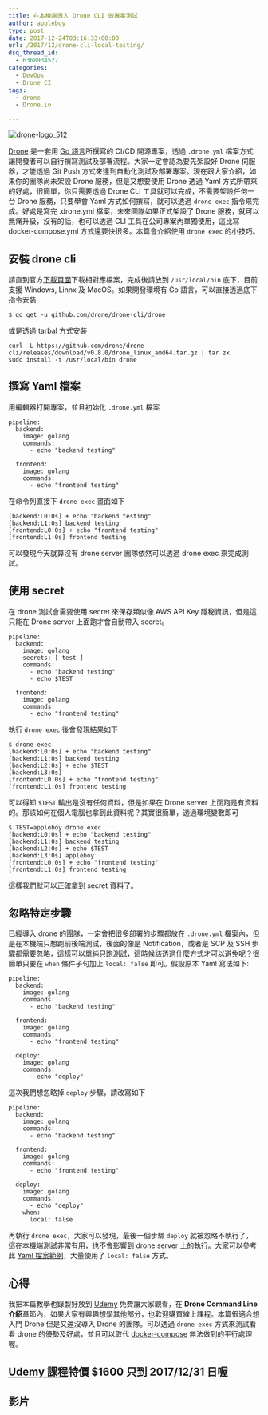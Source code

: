 ```yaml
---
title: 在本機端導入 Drone CLI 做專案測試
author: appleboy
type: post
date: 2017-12-24T03:16:33+00:00
url: /2017/12/drone-cli-local-testing/
dsq_thread_id:
  - 6368934527
categories:
  - DevOps
  - Drone CI
tags:
  - drone
  - Drone.io

---
```

[<img src="https://i1.wp.com/c1.staticflickr.com/5/4236/34957940160_435d83114f_z.jpg?w=840&#038;ssl=1" alt="drone-logo_512" data-recalc-dims="1" />][1]

[Drone][2] 是一套用 [Go 語言][3]所撰寫的 CI/CD 開源專案，透過 `.drone.yml` 檔案方式讓開發者可以自行撰寫測試及部署流程。大家一定會認為要先架設好 Drone 伺服器，才能透過 Git Push 方式來達到自動化測試及部署專案。現在跟大家介紹，如果你的團隊尚未架設 Drone 服務，但是又想要使用 Drone 透過 Yaml 方式所帶來的好處，很簡單，你只需要透過 Drone CLI 工具就可以完成，不需要架設任何一台 Drone 服務，只要學會 Yaml 方式如何撰寫，就可以透過 `drone exec` 指令來完成。好處是寫完 .drone.yml 檔案，未來圖隊如果正式架設了 Drone 服務，就可以無痛升級，沒有的話，也可以透過 CLI 工具在公司專案內單獨使用，這比寫 docker-compose.yml 方式還要快很多。本篇會介紹使用 `drone exec` 的小技巧。

<!--more-->

## 安裝 drone cli

請直到官方[下載頁面][4]下載相對應檔案，完成後請放到 `/usr/local/bin` 底下，目前支援 Windows, Linnx 及 MacOS。如果開發環境有 Go 語言，可以直接透過底下指令安裝

<pre><code class="language-bash">$ go get -u github.com/drone/drone-cli/drone</code></pre>

或是透過 tarbal 方式安裝

<pre><code class="language-bash">curl -L https://github.com/drone/drone-cli/releases/download/v0.8.0/drone_linux_amd64.tar.gz | tar zx
sudo install -t /usr/local/bin drone</code></pre>

## 撰寫 Yaml 檔案

用編輯器打開專案，並且初始化 `.drone.yml` 檔案

<pre><code class="language-yml">pipeline:
  backend:
    image: golang
    commands:
      - echo "backend testing"

  frontend:
    image: golang
    commands:
      - echo "frontend testing"</code></pre>

在命令列直接下 `drone exec` 畫面如下

<pre><code class="language-bash">[backend:L0:0s] + echo "backend testing"
[backend:L1:0s] backend testing
[frontend:L0:0s] + echo "frontend testing"
[frontend:L1:0s] frontend testing</code></pre>

可以發現今天就算沒有 drone server 團隊依然可以透過 drone exec 來完成測試。

## 使用 secret

在 drone 測試會需要使用 secret 來保存類似像 AWS API Key 隱秘資訊，但是這只能在 Drone server 上面跑才會自動帶入 secret。

<pre><code class="language-yml">pipeline:
  backend:
    image: golang
    secrets: [ test ]
    commands:
      - echo "backend testing"
      - echo $TEST

  frontend:
    image: golang
    commands:
      - echo "frontend testing"</code></pre>

執行 `drone exec` 後會發現結果如下

<pre><code class="language-bash">$ drone exec
[backend:L0:0s] + echo "backend testing"
[backend:L1:0s] backend testing
[backend:L2:0s] + echo $TEST
[backend:L3:0s]
[frontend:L0:0s] + echo "frontend testing"
[frontend:L1:0s] frontend testing</code></pre>

可以得知 `$TEST` 輸出是沒有任何資料，但是如果在 Drone server 上面跑是有資料的。那該如何在個人電腦也拿到此資料呢？其實很簡單，透過環境變數即可

<pre><code class="language-bash">$ TEST=appleboy drone exec
[backend:L0:0s] + echo "backend testing"
[backend:L1:0s] backend testing
[backend:L2:0s] + echo $TEST
[backend:L3:0s] appleboy
[frontend:L0:0s] + echo "frontend testing"
[frontend:L1:0s] frontend testing</code></pre>

這樣我們就可以正確拿到 secret 資料了。

## 忽略特定步驟

已經導入 drone 的團隊，一定會把很多部署的步驟都放在 `.drone.yml` 檔案內，但是在本機端只想跑前後端測試，後面的像是 Notification，或者是 SCP 及 SSH 步驟都需要忽略，這樣可以單純只跑測試，這時候該透過什麼方式才可以避免呢？很簡單只要在 `when` 條件子句加上 `local: false` 即可。假設原本 Yaml 寫法如下:

<pre><code class="language-yml">pipeline:
  backend:
    image: golang
    commands:
      - echo "backend testing"

  frontend:
    image: golang
    commands:
      - echo "frontend testing"

  deploy:
    image: golang
    commands:
      - echo "deploy"</code></pre>

這次我們想忽略掉 `deploy` 步驟，請改寫如下

<pre><code class="language-yml">pipeline:
  backend:
    image: golang
    commands:
      - echo "backend testing"

  frontend:
    image: golang
    commands:
      - echo "frontend testing"

  deploy:
    image: golang
    commands:
      - echo "deploy"
    when:
      local: false</code></pre>

再執行 `drone exec`，大家可以發現，最後一個步驟 `deploy` 就被忽略不執行了，這在本機端測試非常有用，也不會影響到 drone server 上的執行。大家可以參考此 [Yaml 檔案範例][5]，大量使用了 `local: false` 方式。

## 心得

我把本篇教學也錄製好放到 [Udemy][6] 免費讓大家觀看，在 **Drone Command Line 介紹**章節內，如果大家有興趣想學其他部分，也歡迎購買線上課程。本篇很適合想入門 Drone 但是又還沒導入 Drone 的團隊。可以透過 `drone exec` 方式來測試看看 drone 的優勢及好處，並且可以取代 [docker-compose][7] 無法做到的平行處理喔。

## [Udemy 課程][6]特價 $1600 只到 2017/12/31 日喔

## 影片

 [1]: https://www.flickr.com/photos/appleboy/34957940160/in/dateposted-public/ "drone-logo_512"
 [2]: https://github.com/drone/drone
 [3]: https://golang.org
 [4]: http://docs.drone.io/cli-installation/
 [5]: https://github.com/appleboy/gorush/blob/master/.drone.yml
 [6]: https://www.udemy.com/devops-oneday/?couponCode=KUBERNETES
 [7]: https://docs.docker.com/compose/